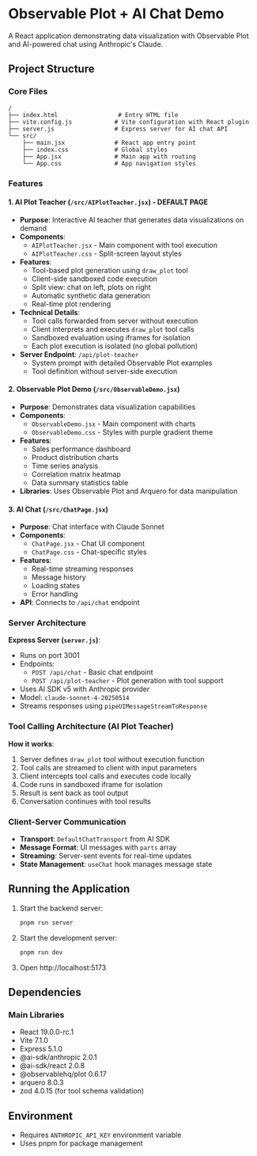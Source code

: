 # Observable Plot + AI Chat Demo

A React application demonstrating data visualization with Observable Plot and AI-powered chat using Anthropic's Claude.

## Project Structure

### Core Files

```
/
├── index.html                 # Entry HTML file
├── vite.config.js            # Vite configuration with React plugin
├── server.js                 # Express server for AI chat API
└── src/
    ├── main.jsx              # React app entry point
    ├── index.css             # Global styles
    ├── App.jsx               # Main app with routing
    └── App.css               # App navigation styles
```

### Features

#### 1. AI Plot Teacher (`/src/AIPlotTeacher.jsx`) - DEFAULT PAGE
- **Purpose**: Interactive AI teacher that generates data visualizations on demand
- **Components**:
  - `AIPlotTeacher.jsx` - Main component with tool execution
  - `AIPlotTeacher.css` - Split-screen layout styles
- **Features**:
  - Tool-based plot generation using `draw_plot` tool
  - Client-side sandboxed code execution
  - Split view: chat on left, plots on right
  - Automatic synthetic data generation
  - Real-time plot rendering
- **Technical Details**:
  - Tool calls forwarded from server without execution
  - Client interprets and executes `draw_plot` tool calls
  - Sandboxed evaluation using iframes for isolation
  - Each plot execution is isolated (no global pollution)
- **Server Endpoint**: `/api/plot-teacher`
  - System prompt with detailed Observable Plot examples
  - Tool definition without server-side execution

#### 2. Observable Plot Demo (`/src/ObservableDemo.jsx`)
- **Purpose**: Demonstrates data visualization capabilities
- **Components**:
  - `ObservableDemo.jsx` - Main component with charts
  - `ObservableDemo.css` - Styles with purple gradient theme
- **Features**:
  - Sales performance dashboard
  - Product distribution charts
  - Time series analysis
  - Correlation matrix heatmap
  - Data summary statistics table
- **Libraries**: Uses Observable Plot and Arquero for data manipulation

#### 3. AI Chat (`/src/ChatPage.jsx`)
- **Purpose**: Chat interface with Claude Sonnet
- **Components**:
  - `ChatPage.jsx` - Chat UI component
  - `ChatPage.css` - Chat-specific styles
- **Features**:
  - Real-time streaming responses
  - Message history
  - Loading states
  - Error handling
- **API**: Connects to `/api/chat` endpoint

### Server Architecture

**Express Server (`server.js`)**:
- Runs on port 3001
- Endpoints:
  - `POST /api/chat` - Basic chat endpoint
  - `POST /api/plot-teacher` - Plot generation with tool support
- Uses AI SDK v5 with Anthropic provider
- Model: `claude-sonnet-4-20250514`
- Streams responses using `pipeUIMessageStreamToResponse`

### Tool Calling Architecture (AI Plot Teacher)

**How it works**:
1. Server defines `draw_plot` tool without execution function
2. Tool calls are streamed to client with input parameters
3. Client intercepts tool calls and executes code locally
4. Code runs in sandboxed iframe for isolation
5. Result is sent back as tool output
6. Conversation continues with tool results

### Client-Server Communication

- **Transport**: `DefaultChatTransport` from AI SDK
- **Message Format**: UI messages with `parts` array
- **Streaming**: Server-sent events for real-time updates
- **State Management**: `useChat` hook manages message state

## Running the Application

1. Start the backend server:
   ```bash
   pnpm run server
   ```

2. Start the development server:
   ```bash
   pnpm run dev
   ```

3. Open http://localhost:5173

## Dependencies

### Main Libraries
- React 19.0.0-rc.1
- Vite 7.1.0
- Express 5.1.0
- @ai-sdk/anthropic 2.0.1
- @ai-sdk/react 2.0.8
- @observablehq/plot 0.6.17
- arquero 8.0.3
- zod 4.0.15 (for tool schema validation)

## Environment

- Requires `ANTHROPIC_API_KEY` environment variable
- Uses pnpm for package management